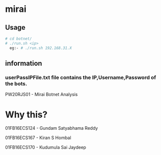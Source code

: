 # mirai

## Usage 
  
```bash
# cd botnet/
# ./run.sh <ip> 
  eg:- # ./run.sh 192.168.31.X 
```

## information
### userPassIPFile.txt file contains the IP,Username,Password of the bots. 



PW20RJS01 - Mirai Botnet Analysis

# Why this?
01FB16ECS124 - Gundam Satyabhama Reddy

01FB16ECS167 - Kiran S Hombal

01FB16ECS170 - Kudumula Sai Jaydeep
